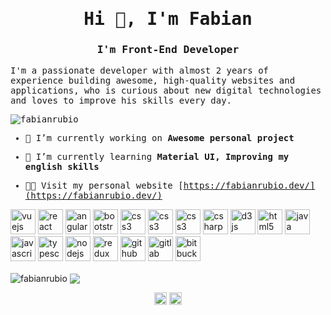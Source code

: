  <samp>
<h1 align="center">Hi 👋, I'm Fabian</h1>
<h3 align="center">I'm Front-End Developer</h3>

<p align="left">I'm a passionate developer with almost 2 years of experience building awesome, high-quality websites and applications, who is curious about new digital technologies and loves to improve his skills every day.</p>

<p align="left"> <img src="https://komarev.com/ghpvc/?username=fabianrubio" alt="fabianrubio" /> </p>

- 🔭 I’m currently working on **Awesome personal project**

- 🌱 I’m currently learning **Material UI, Improving my english skills**

- 👨‍💻 Visit my personal website [https://fabianrubio.dev/](https://fabianrubio.dev/)

</samp>

<p align="left">
<img src="https://devicon.dev/devicon.git/icons/vuejs/vuejs-original.svg" alt="vuejs" width="40" height="40"/>
<img src="https://devicon.dev/devicon.git/icons/react/react-original.svg" alt="react" width="40" height="40"/> 
<img src="https://devicons.github.io/devicon/devicon.git/icons/angularjs/angularjs-original.svg" alt="angularjs" width="40" height="40"/> 
<img src="https://devicon.dev/devicon.git/icons/bootstrap/bootstrap-plain.svg" alt="bootstrap" width="40" height="40"/> 
<img src="https://devicon.dev/devicon.git/icons/sass/sass-original.svg" alt="css3" width="40" height="40"/> 
<img src="https://devicon.dev/devicon.git/icons/css3/css3-original.svg" alt="css3" width="40" height="40"/> 
<img src="https://devicon.dev/devicon.git/icons/html5/html5-original.svg" alt="css3" width="40" height="40"/> 
<img src="https://devicons.github.io/devicon/devicon.git/icons/csharp/csharp-original.svg" alt="csharp" width="40" height="40"/> 
<img src="https://devicons.github.io/devicon/devicon.git/icons/d3js/d3js-original.svg" alt="d3js" width="40" height="40"/> 
<img src="https://devicon.dev/devicon.git/icons/html5/html5-original.svg" alt="html5" width="40" height="40"/> 
<img src="https://devicons.github.io/devicon/devicon.git/icons/java/java-original-wordmark.svg" alt="java" width="40" height="40"/> 
<img src="https://devicons.github.io/devicon/devicon.git/icons/javascript/javascript-original.svg" alt="javascript" width="40" height="40"/>
<img src="https://devicons.github.io/devicon/devicon.git/icons/typescript/typescript-original.svg" alt="typescript" width="40" height="40"/>
<img src="https://devicons.github.io/devicon/devicon.git/icons/nodejs/nodejs-original-wordmark.svg" alt="nodejs" width="40" height="40"/> 
<img src="https://devicons.github.io/devicon/devicon.git/icons/redux/redux-original.svg" alt="redux" width="40" height="40"/>
<img src="https://devicon.dev/devicon.git/icons/github/github-original.svg" alt="github" width="40" height="40"/>
<img src="https://devicon.dev/devicon.git/icons/gitlab/gitlab-original.svg" alt="gitlab" width="40" height="40"/>
<img src="https://devicon.dev/devicon.git/icons/bitbucket/bitbucket-original.svg" alt="bitbucket" width="40" height="40"/>
</p>
<p align="left"> 
 <img align="center" src="https://github-readme-stats.vercel.app/api?username=fabianrubio&show_icons=true"&layout=compact&theme=onedarkpro" alt="fabianrubio" /> 
 <img align="center" src="https://github-readme-stats.vercel.app/api/top-langs/?username=fabianrubio&layout=compact&theme=onedarkpro" />                                          </p>

<p align="center">
<a href="https://codepen.io/fabian_rubio" target="blank"><img align="center" src="https://cdn.jsdelivr.net/npm/simple-icons@3.0.1/icons/codepen.svg" alt="fabian_rubio" height="20" width="20" /></a>
<a href="https://linkedin.com/in/fabian-rubio" target="blank"><img align="center" src="https://cdn.jsdelivr.net/npm/simple-icons@3.0.1/icons/linkedin.svg" alt="fabian-rubio" height="20" width="20" /></a>
</p>
